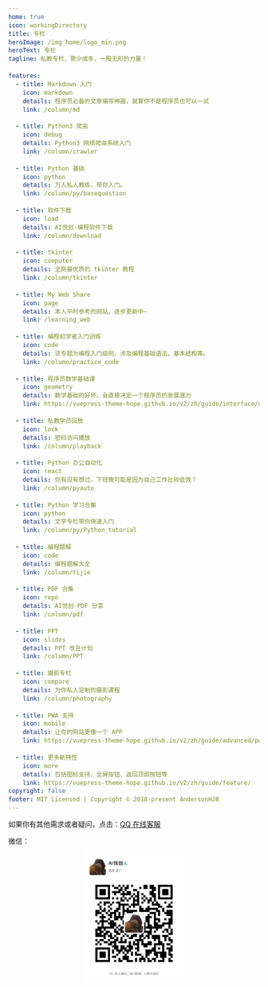 ```yaml
---
home: true
icon: workingDirectory
title: 专栏
heroImage: /img_home/logo_min.png
heroText: 专栏
tagline: 私教专栏，聚少成多，一股无形的力量！

features:
  - title: Markdown 入门
    icon: markdown
    details: 程序员必备的文章编写神器，就算你不是程序员也可以一试
    link: /column/md

  - title: Python3 爬虫
    icon: debug
    details: Python3 网络爬虫系统入门
    link: /column/crawler

  - title: Python 基础
    icon: python
    details: 万人私人教练，带你入门。
    link: /column/py/basequestion

  - title: 软件下载
    icon: load
    details: AI悦创·编程软件下载
    link: /column/download

  - title: tkinter
    icon: computer
    details: 全网最优质的 tkinter 教程
    link: /column/tkinter

  - title: My Web Share
    icon: page
    details: 本人平时参考的网站，逐步更新中~
    link: /learning_web

  - title: 编程初学者入门训练
    icon: code
    details: 该专题为编程入门级别，涉及编程基础语法，基本结构等。
    link: /column/practice_code

  - title: 程序员数学基础课
    icon: geometry
    details: 数学基础的好坏，会直接决定一个程序员的发展潜力
    link: https://vuepress-theme-hope.github.io/v2/zh/guide/interface/darkmode.html

  - title: 私教学员回放
    icon: lock
    details: 密码访问播放
    link: /column/playback

  - title: Python 办公自动化
    icon: react
    details: 你有没有想过，下班晚可能是因为自己工作比较低效？
    link: /column/pyauto

  - title: Python 学习合集
    icon: python
    details: 文字专栏带你快速入门
    link: /column/py/Python_tutorial

  - title: 编程题解
    icon: code
    details: 编程题解大全
    link: /column/tijie

  - title: PDF 合集
    icon: repo
    details: AI悦创·PDF 分享
    link: /column/pdf

  - title: PPT
    icon: slides
    details: PPT 改丑计划
    link: /column/PPT

  - title: 摄影专栏
    icon: compare
    details: 为你私人定制的摄影课程
    link: /column/photography

  - title: PWA 支持
    icon: mobile
    details: 让你的网站更像一个 APP
    link: https://vuepress-theme-hope.github.io/v2/zh/guide/advanced/pwa.html

  - title: 更多新特性
    icon: more
    details: 包括图标支持、全屏按钮、返回顶部按钮等
    link: https://vuepress-theme-hope.github.io/v2/zh/guide/feature/
copyright: false
footer: MIT Licensed | Copyright © 2018-present AndersonHJB
---
```


如果你有其他需求或者疑问，点击：[QQ 在线客服](http://wpa.qq.com/msgrd?v=3&uin=1432803776&site=qq&menu=yes)

微信：

<div align=center><img src="/ewm/Jiabcdefh.jpg" alt="微信号：Jiabcdefh" style="zoom:25%;" /></div>
